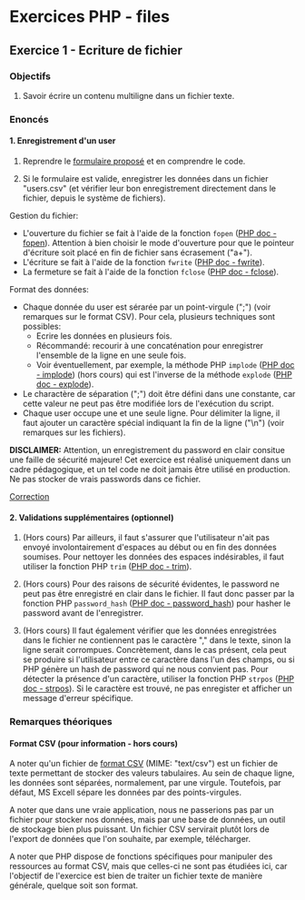 # Exercices PHP - files

## Exercice 1 - Ecriture de fichier

### Objectifs

 1. Savoir écrire un contenu multiligne dans un fichier texte.

### Enoncés

#### 1. Enregistrement d'un user

 1. Reprendre le [formulaire proposé](./templates/part1/index.php) et en comprendre le code.

 2. Si le formulaire est valide, enregistrer les données dans un fichier "users.csv" (et vérifier leur bon enregistrement directement dans le fichier, depuis le système de fichiers).
 
 Gestion du fichier:

  - L'ouverture du fichier se fait à l'aide de la fonction `fopen` ([PHP doc - fopen](https://www.php.net/manual/fr/function.fopen.php)). Attention à bien choisir le mode d'ouverture pour que le pointeur d'écriture soit placé en fin de fichier sans écrasement ("a+").
  - L'écriture se fait à l'aide de la fonction `fwrite` ([PHP doc - fwrite](https://www.php.net/manual/fr/function.fwrite.php)).
  - La fermeture se fait à l'aide de la fonction `fclose` ([PHP doc - fclose](https://www.php.net/manual/fr/function.fclose.php)).
 
 Format des données:

  - Chaque donnée du user est sérarée par un point-virgule (";") (voir remarques sur le format CSV). Pour cela, plusieurs techniques sont possibles:
    - Ecrire les données en plusieurs fois.
    - Récommandé: recourir à une concaténation pour enregistrer l'ensemble de la ligne en une seule fois.
    - Voir éventuellement, par exemple, la méthode PHP `implode` ([PHP doc - implode](https://www.php.net/manual/fr/function.implode.php)) (hors cours) qui est l'inverse de la méthode `explode` ([PHP doc - explode](https://www.php.net/manual/fr/function.explode.php)).
  - Le charactère de séparation (";") doit être défini dans une constante, car cette valeur ne peut pas être modifiée lors de l'exécution du script.
  - Chaque user occupe une et une seule ligne. Pour délimiter la ligne, il faut ajouter un caractère spécial indiquant la fin de la ligne ("\n") (voir remarques sur les fichiers).

**DISCLAIMER:** Attention, un enregistrement du password en clair consitue une faille de sécurité majeure! Cet exercice est réalisé uniquement dans un cadre pédagogique, et un tel code ne doit jamais être utilisé en production. Ne pas stocker de vrais passwords dans ce fichier.

[Correction](./corrections/part1/)

#### 2. Validations supplémentaires (optionnel)

 1. (Hors cours) Par ailleurs, il faut s'assurer que l'utilisateur n'ait pas envoyé involontairement d'espaces au début ou en fin des données soumises. Pour nettoyer les données des espaces indésirables, il faut utiliser la fonction PHP `trim` ([PHP doc - trim](https://www.php.net/manual/fr/function.trim.php)).

 2. (Hors cours) Pour des raisons de sécurité évidentes, le password ne peut pas être enregistré en clair dans le fichier. Il faut donc passer par la fonction PHP `password_hash` ([PHP doc - password_hash](https://www.php.net/manual/fr/function.password-hash.php)) pour hasher le password avant de l'enregistrer.

 3. (Hors cours) Il faut également vérifier que les données enregistrées dans le fichier ne contiennent pas le caractère "," dans le texte, sinon la ligne serait corrompues. Concrètement, dans le cas présent, cela peut se produire si l'utilisateur entre ce caractère dans l'un des champs, ou si PHP génère un hash de password qui ne nous convient pas. Pour détecter la présence d'un caractère, utiliser la fonction PHP `strpos` ([PHP doc - strpos](https://www.php.net/manual/fr/function.strpos.php)). Si le caractère est trouvé, ne pas enregister et afficher un message d'erreur spécifique.

### Remarques théoriques

#### Format CSV (pour information - hors cours)

A noter qu'un fichier de [format CSV](https://fr.wikipedia.org/wiki/Comma-separated_values) (MIME: "text/csv") est un fichier de texte permettant de stocker des valeurs tabulaires. Au sein de chaque ligne, les données sont séparées, normalement, par une virgule. Toutefois, par défaut, MS Excell sépare les données par des points-virgules.

A noter que dans une vraie application, nous ne passerions pas par un fichier pour stocker nos données, mais par une base de données, un outil de stockage bien plus puissant. Un fichier CSV servirait plutôt lors de l'export de données que l'on souhaite, par exemple, télécharger.

A noter que PHP dispose de fonctions spécifiques pour manipuler des ressources au format CSV, mais que celles-ci ne sont pas étudiées ici, car l'objectif de l'exercice est bien de traiter un fichier texte de manière générale, quelque soit son format.
